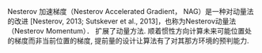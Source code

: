 Nesterov 加速梯度（Nesterov Accelerated Gradient， NAG）是一种对动量法的改进 [Nesterov, 2013; Sutskever et al., 2013]，也称为Nesterov动量法（Nesterov Momentum）．
扩展了动量方法. 顺着惯性方向计算未来可能位置处的梯度而非当前位置的梯度, 提前量的设计让算法有了对其那方环境的预判能力.